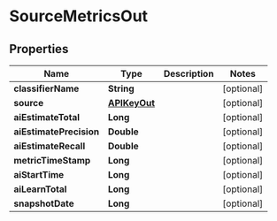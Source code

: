 
# SourceMetricsOut

## Properties
Name | Type | Description | Notes
------------ | ------------- | ------------- | -------------
**classifierName** | **String** |  |  [optional]
**source** | [**APIKeyOut**](APIKeyOut.md) |  |  [optional]
**aiEstimateTotal** | **Long** |  |  [optional]
**aiEstimatePrecision** | **Double** |  |  [optional]
**aiEstimateRecall** | **Double** |  |  [optional]
**metricTimeStamp** | **Long** |  |  [optional]
**aiStartTime** | **Long** |  |  [optional]
**aiLearnTotal** | **Long** |  |  [optional]
**snapshotDate** | **Long** |  |  [optional]



